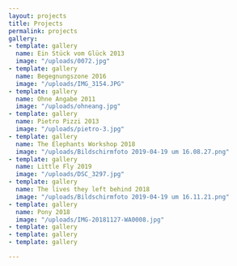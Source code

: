 ```yaml
---
layout: projects
title: Projects
permalink: projects
gallery:
- template: gallery
  name: Ein Stück vom Glück 2013
  image: "/uploads/0072.jpg"
- template: gallery
  name: Begegnungszone 2016
  image: "/uploads/IMG_3154.JPG"
- template: gallery
  name: Ohne Angabe 2011
  image: "/uploads/ohneang.jpg"
- template: gallery
  name: Pietro Pizzi 2013
  image: "/uploads/pietro-3.jpg"
- template: gallery
  name: The Elephants Workshop 2018
  image: "/uploads/Bildschirmfoto 2019-04-19 um 16.08.27.png"
- template: gallery
  name: Little Fly 2019
  image: "/uploads/DSC_3297.jpg"
- template: gallery
  name: The lives they left behind 2018
  image: "/uploads/Bildschirmfoto 2019-04-19 um 16.11.21.png"
- template: gallery
  name: Pony 2018
  image: "/uploads/IMG-20181127-WA0008.jpg"
- template: gallery
- template: gallery
- template: gallery

---
```

